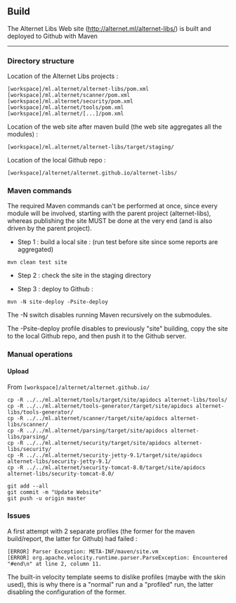 ## Build

The Alternet Libs Web site (http://alternet.ml/alternet-libs/) is built and deployed to Github with Maven

---

### Directory structure

Location of the Alternet Libs projects :

```
[workspace]/ml.alternet/alternet-libs/pom.xml
[workspace]/ml.alternet/scanner/pom.xml
[workspace]/ml.alternet/security/pom.xml
[workspace]/ml.alternet/tools/pom.xml
[workspace]/ml.alternet/[...]/pom.xml
```

Location of the web site after maven build (the web site aggregates all the modules) :

```
[workspace]/ml.alternet/alternet-libs/target/staging/
```

Location of the local Github repo :

```
[workspace]/alternet/alternet.github.io/alternet-libs/
```

### Maven commands

The required Maven commands can't be performed at once, since every module will be involved, starting with the
parent project (alternet-libs), whereas publishing the site MUST be done at the very end (and is also driven by
the parent project).

* Step 1 : build a local site :
(run test before site since some reports are aggregated)

```
mvn clean test site
```

* Step 2 : check the site in the staging directory

* Step 3 : deploy to Github :

```
mvn -N site-deploy -Psite-deploy
```

The -N switch disables running Maven recursively on the submodules.

The -Psite-deploy profile disables to previously "site" building, copy the site to the local Github repo, and
then push it to the Github server.

### Manual operations

#### Upload

From `[workspace]/alternet/alternet.github.io/`

```
cp -R ../../ml.alternet/tools/target/site/apidocs alternet-libs/tools/
cp -R ../../ml.alternet/tools-generator/target/site/apidocs alternet-libs/tools-generator/
cp -R ../../ml.alternet/scanner/target/site/apidocs alternet-libs/scanner/
cp -R ../../ml.alternet/parsing/target/site/apidocs alternet-libs/parsing/
cp -R ../../ml.alternet/security/target/site/apidocs alternet-libs/security/
cp -R ../../ml.alternet/security-jetty-9.1/target/site/apidocs alternet-libs/security-jetty-9.1/
cp -R ../../ml.alternet/security-tomcat-8.0/target/site/apidocs alternet-libs/security-tomcat-8.0/

git add --all
git commit -m "Update Website"
git push -u origin master
```

### Issues

A first attempt with 2 separate profiles (the former for the maven build/report, the latter for Github) had failed :

```
[ERROR] Parser Exception: META-INF/maven/site.vm
[ERROR] org.apache.velocity.runtime.parser.ParseException: Encountered "#end\n" at line 2, column 11.
```

The built-in velocity template seems to dislike profiles (maybe with the skin used), this is why there is a
"normal" run and a "profiled" run, the latter disabling the configuration of the former.
